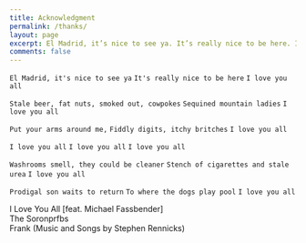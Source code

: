 ```yaml
---
title: Acknowledgment
permalink: /thanks/
layout: page
excerpt: El Madrid, it’s nice to see ya. It’s really nice to be here. I love you all.
comments: false
---
```


`El Madrid, it's nice to see ya`
`It's really nice to be here`
`I love you all`

`Stale beer, fat nuts, smoked out, cowpokes`
`Sequined mountain ladies`
`I love you all`

`Put your arms around me,`
`Fiddly digits, itchy britches`
`I love you all`

`I love you all`
`I love you all`
`I love you all`

`Washrooms smell, they could be cleaner`
`Stench of cigarettes and stale urea`
`I love you all`

`Prodigal son waits to return`
`To where the dogs play pool`
`I love you all`

I Love You All [feat. Michael Fassbender]<br>
The Soronprfbs<br>
Frank (Music and Songs by Stephen Rennicks)